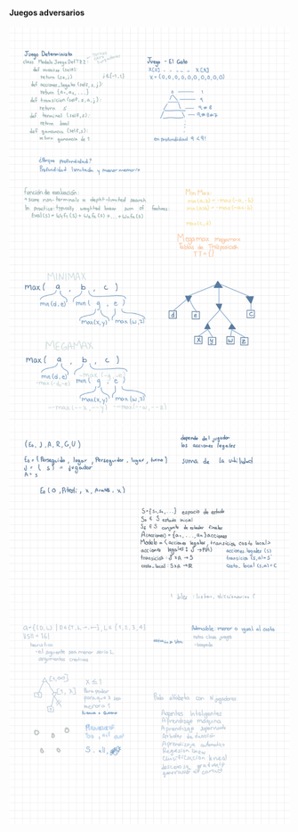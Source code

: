 #### Juegos adversarios

<img src="images/juego.jpg" alt="Notas escritas en clase" />
<img src="images/juego2.jpg" alt="Notas escritas en clase" />